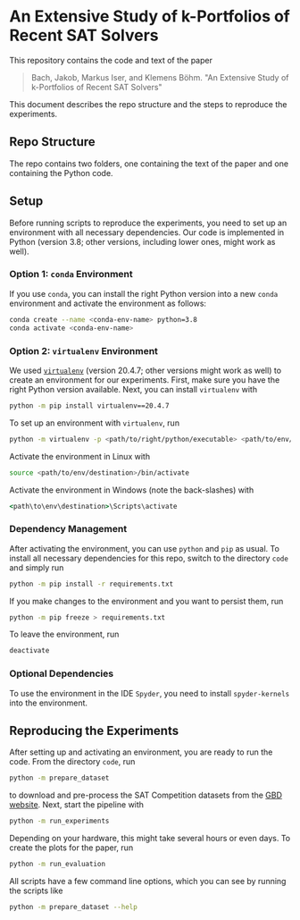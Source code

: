 # An Extensive Study of k-Portfolios of Recent SAT Solvers

This repository contains the code and text of the paper

> Bach, Jakob, Markus Iser, and Klemens Böhm. "An Extensive Study of k-Portfolios of Recent SAT Solvers"

This document describes the repo structure and the steps to reproduce the experiments.

## Repo Structure

The repo contains two folders, one containing the text of the paper and one containing the Python code.

## Setup

Before running scripts to reproduce the experiments, you need to set up an environment with all necessary dependencies.
Our code is implemented in Python (version 3.8; other versions, including lower ones, might work as well).

### Option 1: `conda` Environment

If you use `conda`, you can install the right Python version into a new `conda` environment
and activate the environment as follows:

```bash
conda create --name <conda-env-name> python=3.8
conda activate <conda-env-name>
```

### Option 2: `virtualenv` Environment

We used [`virtualenv`](https://virtualenv.pypa.io/) (version 20.4.7; other versions might work as well) to create an environment for our experiments.
First, make sure you have the right Python version available.
Next, you can install `virtualenv` with

```bash
python -m pip install virtualenv==20.4.7
```

To set up an environment with `virtualenv`, run

```bash
python -m virtualenv -p <path/to/right/python/executable> <path/to/env/destination>
```

Activate the environment in Linux with

```bash
source <path/to/env/destination>/bin/activate
```

Activate the environment in Windows (note the back-slashes) with

```cmd
<path\to\env\destination>\Scripts\activate
```

### Dependency Management

After activating the environment, you can use `python` and `pip` as usual.
To install all necessary dependencies for this repo, switch to the directory `code` and simply run

```bash
python -m pip install -r requirements.txt
```

If you make changes to the environment and you want to persist them, run

```bash
python -m pip freeze > requirements.txt
```

To leave the environment, run

```bash
deactivate
```

### Optional Dependencies

To use the environment in the IDE `Spyder`, you need to install `spyder-kernels` into the environment.

## Reproducing the Experiments

After setting up and activating an environment, you are ready to run the code.
From the directory `code`, run

```bash
python -m prepare_dataset
```

to download and pre-process the SAT Competition datasets from the [GBD website](https://gbd.iti.kit.edu/).
Next, start the pipeline with

```bash
python -m run_experiments
```

Depending on your hardware, this might take several hours or even days.
To create the plots for the paper, run

```bash
python -m run_evaluation
```

All scripts have a few command line options, which you can see by running the scripts like

```bash
python -m prepare_dataset --help
```
